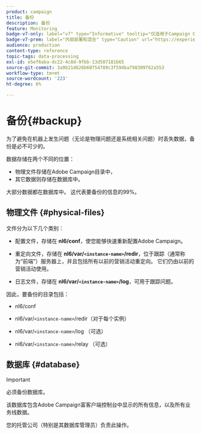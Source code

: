 ```yaml
---
product: campaign
title: 备份
description: 备份
feature: Monitoring
badge-v7-only: label="v7" type="Informative" tooltip="仅适用于Campaign Classicv7"
badge-v7-prem: label="内部部署和混合" type="Caution" url="https://experienceleague.adobe.com/docs/campaign-classic/using/installing-campaign-classic/architecture-and-hosting-models/hosting-models-lp/hosting-models.html?lang=zh-Hans" tooltip="仅适用于内部部署和混合部署"
audience: production
content-type: reference
topic-tags: data-processing
exl-id: e5ef6aba-dc22-4c8d-9fbb-13d507181b65
source-git-commit: 3a9b21d626b60754789c3f594ba798309f62a553
workflow-type: tm+mt
source-wordcount: '223'
ht-degree: 6%

---
```


# 备份{#backup}

为了避免在机器上发生问题（无论是物理问题还是系统相关问题）时丢失数据，备份是必不可少的。

数据存储在两个不同的位置：

* 物理文件存储在Adobe Campaign目录中，
* 其它数据则存储在数据库中。

大部分数据都在数据库中。 这代表要备份的信息的99%。

## 物理文件 {#physical-files}

文件分为以下几个类别：

* 配置文件，存储在 **nl6/conf**，使您能够快速重新配置Adobe Campaign。

* 重定向文件，存储在  **nl6/var/`<instance-name>`/redir**，位于跟踪（通常称为“前端”）服务器上，并且包括所有以前的营销活动重定向。 它们仍由以前的营销活动使用。

* 日志文件，存储在 **nl6/var/`<instance-name>`/log**，可用于跟踪问题。

因此，要备份的目录包括：

* nl6/conf

* nl6/var/`<instance-name>`/redir（对于每个实例）

* nl6/var/`<instance-name>`/log （可选）

* nl6/var/`<instance-name>`/relay （可选）


## 数据库 {#database}

>[!IMPORTANT]
>
>必须备份数据库。


该数据库包含Adobe Campaign富客户端控制台中显示的所有信息，以及所有业务线数据。

您的托管公司（特别是其数据库管理员）负责此操作。
